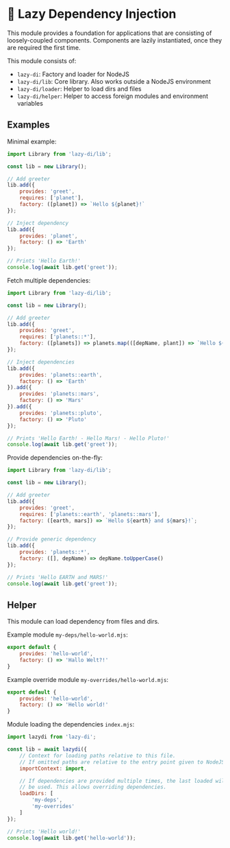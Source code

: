 # 💉 Lazy Dependency Injection

This module provides a foundation for applications that are consisting of loosely-coupled components.
Components are lazily instantiated, once they are required the first time.

This module consists of:

* `lazy-di`: Factory and loader for NodeJS
* `lazy-di/lib`: Core library. Also works outside a NodeJS environment
* `lazy-di/loader`: Helper to load dirs and files
* `lazy-di/helper`: Helper to access foreign modules and environment variables

## Examples

Minimal example:

```js
import Library from 'lazy-di/lib';

const lib = new Library();

// Add greeter
lib.add({
    provides: 'greet',
    requires: ['planet'],
    factory: ([planet]) => `Hello ${planet}!`
});

// Inject dependency
lib.add({
    provides: 'planet',
    factory: () => 'Earth'
});

// Prints 'Hello Earth!'
console.log(await lib.get('greet'));
```

Fetch multiple dependencies:

```js
import Library from 'lazy-di/lib';

const lib = new Library();

// Add greeter
lib.add({
    provides: 'greet',
    requires: ['planets::*'],
    factory: ([planets]) => planets.map(([depName, plant]) => `Hello ${planet}!`).join(' - ');
});

// Inject dependencies
lib.add({
    provides: 'planets::earth',
    factory: () => 'Earth'
}).add({
    provides: 'planets::mars',
    factory: () => 'Mars'
}).add({
    provides: 'planets::pluto',
    factory: () => 'Pluto'
});

// Prints 'Hello Earth! - Hello Mars! - Hello Pluto!'
console.log(await lib.get('greet'));
```

Provide dependencies on-the-fly:

```js
import Library from 'lazy-di/lib';

const lib = new Library();

// Add greeter
lib.add({
    provides: 'greet',
    requires: ['planets::earth', 'planets::mars'],
    factory: ([earth, mars]) => `Hello ${earth} and ${mars}!`;
});

// Provide generic dependency
lib.add({
    provides: 'planets::*',
    factory: ([], depName) => depName.toUpperCase()
});

// Prints 'Hello EARTH and MARS!'
console.log(await lib.get('greet'));
```

## Helper

This module can load dependency from files and dirs.

Example module `my-deps/hello-world.mjs`:

```js
export default {
    provides: 'hello-world',
    factory: () => 'Hallo Welt?!'
}
```

Example override module `my-overrides/hello-world.mjs`:

```js
export default {
    provides: 'hello-world',
    factory: () => 'Hello world!'
}
```

Module loading the dependencies `index.mjs`:

```js
import lazydi from 'lazy-di';

const lib = await lazydi({
    // Context for loading paths relative to this file.
    // If omitted paths are relative to the entry point given to NodeJS.
    importContext: import,

    // If dependencies are provided multiple times, the last loaded will
    // be used. This allows overriding dependencies.
    loadDirs: [
        'my-deps',
        'my-overrides'
    ]
});

// Prints 'Hello world!'
console.log(await lib.get('hello-world'));
```
